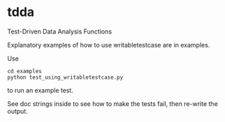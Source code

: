 # tdda
Test-Driven Data Analysis Functions

Explanatory examples of how to use writabletestcase are in examples.

Use

    cd examples
    python test_using_writabletestcase.py

to run an example test.

See doc strings inside to see how to make the tests fail, then re-write
the output.
